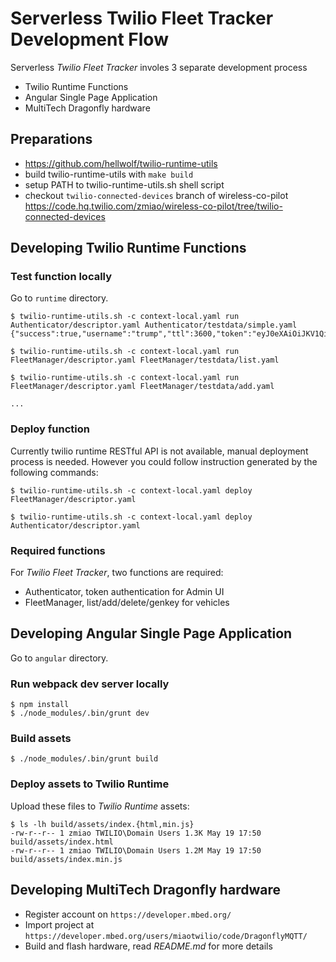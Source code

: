 # Serverless Twilio Fleet Tracker Development Flow

Serverless _Twilio Fleet Tracker_ involes 3 separate development process

- Twilio Runtime Functions
- Angular Single Page Application
- MultiTech Dragonfly hardware

## Preparations

- https://github.com/hellwolf/twilio-runtime-utils
- build twilio-runtime-utils with `make build`
- setup PATH to twilio-runtime-utils.sh shell script
- checkout `twilio-connected-devices` branch of wireless-co-pilot https://code.hq.twilio.com/zmiao/wireless-co-pilot/tree/twilio-connected-devices

## Developing Twilio Runtime Functions

### Test function locally

Go to `runtime` directory.

```
$ twilio-runtime-utils.sh -c context-local.yaml run Authenticator/descriptor.yaml Authenticator/testdata/simple.yaml 
{"success":true,"username":"trump","ttl":3600,"token":"eyJ0eXAiOiJKV1QiLCJhbGciOiJIUzI1NiIsImN0eSI6InR3aWxpby1mcGE7dj0xIn0.eyJqdGkiOiJTSzI2MzQ3MTM2N2E0OGI2Yjc4NjEyZTQyYzA5ZmFkNmI3LTE0OTUyMDQ5NDkiLCJncmFudHMiOnsiaWRlbnRpdHkiOiJ0cnVtcCIsImRhdGFfc3luYyI6eyJzZXJ2aWNlX3NpZCI6IklTYzg5NThjOGIzODNmZmM2YjhkMTc2ZmJlYmViMWE1YTkifX0sImlhdCI6MTQ5NTIwNDk0OSwiZXhwIjoxNDk1MjA4NTQ5LCJpc3MiOiJTSzI2MzQ3MTM2N2E0OGI2Yjc4NjEyZTQyYzA5ZmFkNmI3Iiwic3ViIjoiQUM3OTMzOTk2M2E5OWY0NzZlNmYwYjMyMTRhYmQ0OGE5ZCJ9.IPQ5QTkTacXaQ4YI4nifii_yrabI5Fk5gzYse8M4tT4"}

$ twilio-runtime-utils.sh -c context-local.yaml run FleetManager/descriptor.yaml FleetManager/testdata/list.yaml  

$ twilio-runtime-utils.sh -c context-local.yaml run FleetManager/descriptor.yaml FleetManager/testdata/add.yaml  

...
```

### Deploy function

Currently twilio runtime RESTful API is not available, manual deployment process is needed. However you could follow instruction generated by the following commands:

```
$ twilio-runtime-utils.sh -c context-local.yaml deploy FleetManager/descriptor.yaml 

$ twilio-runtime-utils.sh -c context-local.yaml deploy Authenticator/descriptor.yaml 
```

### Required functions

For _Twilio Fleet Tracker_, two functions are required:

- Authenticator, token authentication for Admin UI
- FleetManager, list/add/delete/genkey for vehicles

## Developing Angular Single Page Application

Go to `angular` directory.

### Run webpack dev server locally

```
$ npm install
$ ./node_modules/.bin/grunt dev
```

### Build assets

```
$ ./node_modules/.bin/grunt build
```


### Deploy assets to Twilio Runtime

Upload these files to _Twilio Runtime_ assets:

```
$ ls -lh build/assets/index.{html,min.js}
-rw-r--r-- 1 zmiao TWILIO\Domain Users 1.3K May 19 17:50 build/assets/index.html
-rw-r--r-- 1 zmiao TWILIO\Domain Users 1.2M May 19 17:50 build/assets/index.min.js
```


## Developing MultiTech Dragonfly hardware

- Register account on `https://developer.mbed.org/`
- Import project at `https://developer.mbed.org/users/miaotwilio/code/DragonflyMQTT/`
- Build and flash hardware, read _README.md_ for more details
